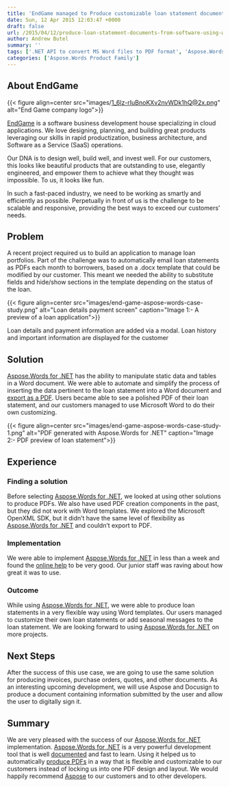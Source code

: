 ```yaml
---
title: 'EndGame managed to Produce customizable loan statement documents using Aspose.Word APIs'
date: Sun, 12 Apr 2015 12:03:47 +0000
draft: false
url: /2015/04/12/produce-loan-statement-documents-from-software-using-word-apis/
author: Andrew Butel
summary: ''
tags: ['.NET API to convert MS Word files to PDF format', 'Aspose.Words', 'Convert MS Word documents to PDF using Aspose.Words API', 'Create Word document using Template', 'Documentation with Code samples', 'Free Technical support', 'Free Trial Version', 'Generate customisable Word documents using Aspose.Words for .NET', 'Render PDF from word template', 'Render Word document to PDF format', 'Success Stories', 'Word to PDF conversion API']
categories: ['Aspose.Words Product Family']
---
```


## About EndGame



{{< figure align=center src="images/1_6lz-rIuBnoKXv2nvWDk1hQ@2x.png" alt="End Game company logo">}}


[EndGame][1] is a software business development house specializing in cloud applications. We love designing, planning, and building great products leveraging our skills in rapid productization, business architecture, and Software as a Service (SaaS) operations.

Our DNA is to design well, build well, and invest well. For our customers, this looks like beautiful products that are outstanding to use, elegantly engineered, and empower them to achieve what they thought was impossible. To us, it looks like fun.

In such a fast-paced industry, we need to be working as smartly and efficiently as possible. Perpetually in front of us is the challenge to be scalable and responsive, providing the best ways to exceed our customers’ needs.

## Problem

A recent project required us to build an application to manage loan portfolios. Part of the challenge was to automatically email loan statements as PDFs each month to borrowers, based on a .docx template that could be modified by our customer. This meant we needed the ability to substitute fields and hide/show sections in the template depending on the status of the loan.



{{< figure align=center src="images/end-game-aspose-words-case-study.png" alt="Loan details payment screen" caption="Image 1:- A preview of a loan application">}}


Loan details and payment information are added via a modal. Loan history and important information are displayed for the customer

## Solution

[Aspose.Words for .NET][2] has the ability to manipulate static data and tables in a Word document. We were able to automate and simplify the process of inserting the data pertinent to the loan statement into a Word document and [export as a PDF][3]. Users became able to see a polished PDF of their loan statement, and our customers managed to use Microsoft Word to do their own customizing.



{{< figure align=center src="images/end-game-aspose-words-case-study-1.png" alt="PDF generated with Aspose.Words for .NET" caption="Image 2:- PDF preview of loan statement">}}


## **Experience**

### **Finding a solution**

Before selecting [Aspose.Words for .NET][4], we looked at using other solutions to produce PDFs. We also have used PDF creation components in the past, but they did not work with Word templates. We explored the Microsoft OpenXML SDK, but it didn’t have the same level of flexibility as [Aspose.Words for .NET][5] and couldn’t export to PDF.

### **Implementation**

We were able to implement [Aspose.Words for .NET][6] in less than a week and found the [online help][7] to be very good. Our junior staff was raving about how great it was to use.

### **Outcome**

While using [Aspose.Words for .NET][8], we were able to produce loan statements in a very flexible way using Word templates. Our users managed to customize their own loan statements or add seasonal messages to the loan statement. We are looking forward to using [Aspose.Words for .NET][9] on more projects.

## Next Steps

After the success of this use case, we are going to use the same solution for producing invoices, purchase orders, quotes, and other documents. As an interesting upcoming development, we will use Aspose and Docusign to produce a document containing information submitted by the user and allow the user to digitally sign it.

## Summary

We are very pleased with the success of our [Aspose.Words for .NET][10] implementation. [Aspose.Words for .NET][11] is a very powerful development tool that is well [documented][12] and fast to learn. Using it helped us to automatically [produce PDFs][13] in a way that is flexible and customizable to our customers instead of locking us into one PDF design and layout. We would happily recommend [Aspose][14] to our customers and to other developers.




[1]: https://www.end-game.com/
[2]: https://products.aspose.com/words/net
[3]: https://docs.aspose.com/display/wordsnet/Converting+a+Word+document+to+PDF
[4]: https://products.aspose.com/words/net
[5]: https://products.aspose.com/words/net
[6]: https://products.aspose.com/words/net
[7]: https://docs.aspose.com/display/wordsnet/Developer+Guide
[8]: https://docs.aspose.com/display/wordsnet/Developer+Guide
[9]: https://products.aspose.com/words/net
[10]: https://products.aspose.com/words/net
[11]: https://products.aspose.com/words/net
[12]: https://docs.aspose.com/display/wordsnet/Developer+Guide
[13]: https://docs.aspose.com/display/wordsnet/Converting+a+Word+document+to+PDF
[14]: https://www.aspose.com/




